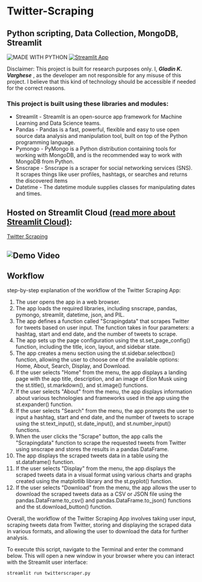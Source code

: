 # Twitter-Scraping
## Python scripting, Data Collection, MongoDB, Streamlit

![MADE WITH PYTHON](http://ForTheBadge.com/images/badges/made-with-python.svg)  [![Streamlit App](https://static.streamlit.io/badges/streamlit_badge_black_white.svg)](https://)

Disclaimer: This project is built for research purposes only. I, ***Gladin K. Varghese*** , as the developer am not responsible for any misuse of this project. I believe that this kind of technology should be accessible if needed for the correct reasons.
  
 ### This project is built using these libraries and modules:
 * Streamlit - Streamlit is an open-source app framework for Machine Learning and Data Science teams.
 * Pandas - Pandas is a fast, powerful, flexible and easy to use open source data analysis and manipulation tool, built on top of the Python programming language.
 * Pymongo - PyMongo is a Python distribution containing tools for working with MongoDB, and is the recommended way to work with MongoDB from Python.
 * Snscrape - Snscrape is a scraper for social networking services (SNS). It scrapes things like user profiles, hashtags, or searches and returns the discovered items
 * Datetime - The datetime module supplies classes for manipulating dates and times.

## Hosted on Streamlit Cloud [(read more about Streamlit Cloud)](https://streamlit.io/cloud):
[Twitter Scraping](https://gladinv-twitter-scraping-twitterscraper-me04q6.streamlit.app/)

## ![Demo Video](https://img.shields.io/badge/LinkedIn-0077B5?style=for-the-badge&logo=linkedin&logoColor=white)

## Workflow
step-by-step explanation of the workflow of the Twitter Scraping App:

1. The user opens the app in a web browser.
2. The app loads the required libraries, including snscrape, pandas, pymongo, streamlit, datetime, json, and PIL.
3. The app defines a function called "Scrapingdata" that scrapes Twitter for tweets based on user input. The function takes in four parameters: a hashtag, start and end date, and the number of tweets to scrape.
4. The app sets up the page configuration using the st.set_page_config() function, including the title, icon, layout, and sidebar state.
5. The app creates a menu section using the st.sidebar.selectbox() function, allowing the user to choose one of the available options: Home, About, Search, Display, and Download.
6. If the user selects "Home" from the menu, the app displays a landing page with the app title, description, and an image of Elon Musk using the st.title(), st.markdown(), and st.image() functions.
7. If the user selects "About" from the menu, the app displays information about various technologies and frameworks used in the app using the st.expander() function.
8. If the user selects "Search" from the menu, the app prompts the user to input a hashtag, start and end date, and the number of tweets to scrape using the st.text_input(), st.date_input(), and st.number_input() functions.
9. When the user clicks the "Scrape" button, the app calls the "Scrapingdata" function to scrape the requested tweets from Twitter using snscrape and stores the results in a pandas DataFrame.
10. The app displays the scraped tweets data in a table using the st.dataframe() function.
11. If the user selects "Display" from the menu, the app displays the scraped tweets data in a visual format using various charts and graphs created using the matplotlib library and the st.pyplot() function.
12. If the user selects "Download" from the menu, the app allows the user to download the scraped tweets data as a CSV or JSON file using the pandas.DataFrame.to_csv() and pandas.DataFrame.to_json() functions and the st.download_button() function.

Overall, the workflow of the Twitter Scraping App involves taking user input, scraping tweets data from Twitter, storing and displaying the scraped data in various formats, and allowing the user to download the data for further analysis.

To execute this script, navigate to the Terminal and enter the command below. This will open a new window in your browser where you can interact with the Streamlit user interface:

    streamlit run twitterscraper.py

